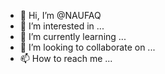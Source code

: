 - 👋 Hi, I’m @NAUFAQ
- 👀 I’m interested in ...
- 🌱 I’m currently learning ...
- 💞️ I’m looking to collaborate on ...
- 📫 How to reach me ...

<!---
NAUFAQ/NAUFAQ is a ✨ special ✨ repository because its `README.md` (this file) appears on your GitHub profile.
You can click the Preview link to take a look at your changes.
--->
